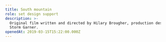 ```yaml
---
title: South mountain
role: set design support
description: >-
  Original film written and directed by Hilary Brougher, production design by
  Storm Garner.
openedAt: 2019-03-15T15:22:00.000Z
---
```


